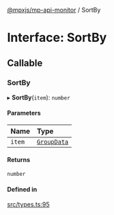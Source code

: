 [@mpxjs/mp-api-monitor](../index.md) / SortBy

# Interface: SortBy

## Callable

### SortBy

▸ **SortBy**(`item`): `number`

#### Parameters

| Name | Type |
| :------ | :------ |
| `item` | [`GroupData`](GroupData.md) |

#### Returns

`number`

#### Defined in

[src/types.ts:95](https://github.com/mpx-ecology/mp-api-monitor/blob/008278c/src/types.ts#L95)
